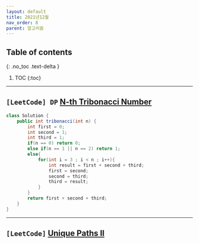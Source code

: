 ```yaml
---
layout: default
title: 2021년12월
nav_order: 8
parent: 알고리즘
---
```

## Table of contents
{: .no_toc .text-delta }

1. TOC
{:toc}

---


## **`[LeetCode] DP` [N-th Tribonacci Number](https://leetcode.com/problems/n-th-tribonacci-number/)**

```java
class Solution {
    public int tribonacci(int n) {
        int first = 0;
        int second = 1;
        int third = 1;
        if(n == 0) return 0;
        else if(n == 1 || n == 2) return 1;
        else{
            for(int i = 3 ; i < n ; i++){
                int result = first + second + third;
                first = second;
                second = third;
                third = result;
            }
        }
        return first + second + third;
    }
}
```

***

## **`[LeetCode]` [Unique Paths II](https://leetcode.com/problems/unique-paths-ii/)**

```java

```
